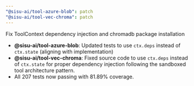 ```yaml
---
"@sisu-ai/tool-azure-blob": patch
"@sisu-ai/tool-vec-chroma": patch
---
```


Fix ToolContext dependency injection and chromadb package installation

- **@sisu-ai/tool-azure-blob**: Updated tests to use `ctx.deps` instead of `ctx.state` (aligning with implementation)
- **@sisu-ai/tool-vec-chroma**: Fixed source code to use `ctx.deps` instead of `ctx.state` for proper dependency injection following the sandboxed tool architecture pattern.
- All 207 tests now passing with 81.89% coverage.